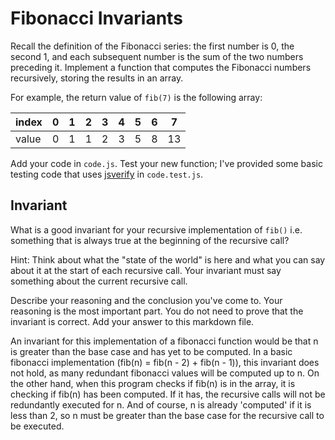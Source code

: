 # Fibonacci Invariants

Recall the definition of the Fibonacci series: the first number is 0, the second
1, and each subsequent number is the sum of the two numbers preceding it.
Implement a function that computes the Fibonacci numbers recursively, storing
the results in an array.

For example, the return value of `fib(7)` is the following array:

| index |  0  |  1  |  2  |  3  |  4  |  5  |  6  |  7  |
| ----- | --- | --- | --- | --- | --- | --- | --- | --- |
| value |  0  |  1  |  1  |  2  |  3  |  5  |  8  |  13 |

Add your code in `code.js`. Test your new function; I've provided some basic
testing code that uses [jsverify](https://jsverify.github.io/) in
`code.test.js`.

## Invariant

What is a good invariant for your recursive implementation of `fib()`
i.e. something that is always true at the beginning of the recursive call?

Hint: Think about what the "state of the world" is here and what you can say
about it at the start of each recursive call. Your invariant must say something
about the current recursive call.

Describe your reasoning and the conclusion you've come to. Your reasoning is the
most important part. You do not need to prove that the invariant is correct. Add
your answer to this markdown file.

An invariant for this implementation of a fibonacci function would be that n
is greater than the base case and has yet to be computed. In a basic 
fibonacci implementation (fib(n) = fib(n - 2) + fib(n - 1)), this invariant
does not hold, as many redundant fibonacci values will be computed up to n. 
On the other hand, when this program checks if fib(n) is in the array, it is 
checking if fib(n) has been computed. If it has, the recursive calls will not be 
redundantly executed for n. And of course, n is already 'computed' if it is less
than 2, so n must be greater than the base case for the recursive call to be 
executed.